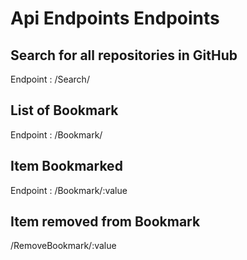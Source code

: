 
# Api Endpoints Endpoints

## Search for all repositories in GitHub
Endpoint : /Search/

## List of Bookmark
Endpoint : /Bookmark/


## Item Bookmarked
Endpoint : /Bookmark/:value 


## Item removed from Bookmark 
/RemoveBookmark/:value 




